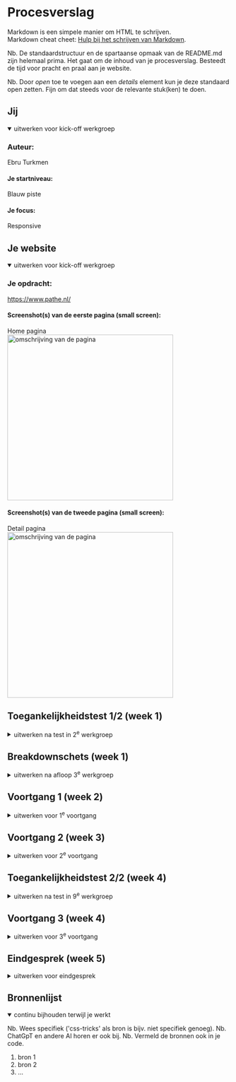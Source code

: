 # Procesverslag
Markdown is een simpele manier om HTML te schrijven.  
Markdown cheat cheet: [Hulp bij het schrijven van Markdown](https://github.com/adam-p/markdown-here/wiki/Markdown-Cheatsheet).

Nb. De standaardstructuur en de spartaanse opmaak van de README.md zijn helemaal prima. Het gaat om de inhoud van je procesverslag. Besteedt de tijd voor pracht en praal aan je website.

Nb. Door *open* toe te voegen aan een *details* element kun je deze standaard open zetten. Fijn om dat steeds voor de relevante stuk(ken) te doen.





## Jij

<details open>
  <summary>uitwerken voor kick-off werkgroep</summary>

  ### Auteur:
  Ebru Turkmen

  #### Je startniveau:
  Blauw piste
  #### Je focus:
  Responsive
 
</details>





## Je website

<details open>
  <summary>uitwerken voor kick-off werkgroep</summary>

  ### Je opdracht:
  https://www.pathe.nl/

  #### Screenshot(s) van de eerste pagina (small screen): 
  Home pagina  
  <img src="images/Home.jpg" width="375px" alt="omschrijving van de pagina">

  #### Screenshot(s) van de tweede pagina (small screen):
  Detail pagina  
  <img src="images/Detail.jpg" width="375px" alt="omschrijving van de pagina">
 
</details>



## Toegankelijkheidstest 1/2 (week 1)

<details>
  <summary>uitwerken na test in 2<sup>e</sup> werkgroep</summary>

  ### Bevindingen
  Lijst met je bevindingen die in de test naar voren kwamen:
  Bevindingen screenreader:
  1. Hij leest alleen wat je selecteerd.
  2. Wanneer je typt zegt ie elk letter 1 voor 1.
  3. Op wikipedia leest ie niet alles voor.


</details>



## Breakdownschets (week 1)

<details>
  <summary>uitwerken na afloop 3<sup>e</sup> werkgroep</summary>

  ### de hele pagina: 
  <img src="images/breakdown.jpg" width="375px" alt="breakdown van de hele pagina">
  
  ### de hele pagina: 
  <img src="images/breakdown2.jpg" width="375px" alt="breakdown van de hele pagina">



</details>





## Voortgang 1 (week 2)

<details>
  <summary>uitwerken voor 1<sup>e</sup> voortgang</summary>

  ### Stand van zaken
  hier dit ging goed & dit was lastig (neem ook screenshots op van delen van je website en code)


  ### Agenda voor meeting
  samen met je groepje opstellen

  | student 1      | student 2          | student 3    | student 4        | Student 5     |
  | Marina         | Max                | Ebru         | Niels            | Robin         |
  | Wilt vragen    | Heeft een vraag    | Ik heb een   | Vraag over het   | Gaat vragen   |
  | stellen over   | over het mondeling.| vraag over   | invulformulier.  | stellen over  |
  | haar html of   |                    | mijn Html of |                  | de header en  |
  | het clean is   |                    | het goed is. |                  |responsiveness.|            
  | en of alles op |                                                       
  | het juiste plek|
  | staat.         |


  ### Verslag van meeting
  hier na afloop snel de uitkomsten van de meeting vastleggen

  - Logo als heading 1 gebruiken.
  - Gradiant kleur fixen in CSS. 
  - Voor invulformulier is het handig om label te gebruiken.

</details>





## Voortgang 2 (week 3)

<details>
  <summary>uitwerken voor 2<sup>e</sup> voortgang</summary>

  ### Stand van zaken
  hier dit ging goed & dit was lastig (neem ook screenshots op van delen van je website en code)


  ### Agenda voor meeting
  samen met je groepje opstellen

  | student 1      | student 2          | student 3     | student 4        | Student 5        |
  | Marina         | Max                | Ebru          | Niels            | Robin            |
  | Heeft persoon- | Heeft geen vraag.  | Ik heb een    | heeft een vraag  | Heeft geen vraag.|
  | lijke vragen   |                    | vraag of het  | over ...         |                  |
  |                |                    | duidelijk is  |                  |                  |
  |                |                    | dat je op een |
                                        | film kan      |
                                        | klikken.      |                             

  ### Verslag van meeting
  hier na afloop snel de uitkomsten van de meeting vastleggen

  - punt 1
  - punt 2
  - nog een punt
- ...

</details>





## Toegankelijkheidstest 2/2 (week 4)

<details>
  <summary>uitwerken na test in 9<sup>e</sup> werkgroep</summary>

  ### Bevindingen
  Lijst met je bevindingen die in de test naar voren kwamen (geef ook aan wat er verbeterd is):

</details>





## Voortgang 3 (week 4)

<details>
  <summary>uitwerken voor 3<sup>e</sup> voortgang</summary>

  ### Stand van zaken
  hier dit ging goed & dit was lastig (neem ook screenshots op van delen van je website en code)


  ### Agenda voor meeting
  samen met je groepje opstellen

  | student 1      | student 2          | student 3    | student 4        |
  | ---            | ---                | ---          | ---              |
  | dit bespreken  | en dit             | en ik dit    | en dan ik dat    |
  | en dat ook nog | dit als er tijd is | nog een punt | dit wil ik zeker |
  | ...            | ...                | ...          | ...              |


  ### Verslag van meeting
  hier na afloop snel de uitkomsten van de meeting vastleggen

  - Op mijn body moest er een margin op 0 staan. Zo kreeg ik geen witte rand omheen. 
  - Bij de div moet er een gap staan inplaats van margin left. 
  - Margin bottom overal weghalen, want dat verplaatst alles en daarvoor moet ik bij de image display block zetten.
  - 

</details>





## Eindgesprek (week 5)

<details>
  <summary>uitwerken voor eindgesprek</summary>

  ### Je uitkomst - karakteristiek screenshots:
  <img src="readme-images/dummy-plaatje.jpg" width="375px" alt="uitomst opdracht 1">


  ### Dit ging goed/Heb ik geleerd: 
  Korte omschrijving met plaatjes

  <img src="readme-images/dummy-plaatje.jpg" width="375px" alt="top">


  ### Dit was lastig/Is niet gelukt:
  Korte omschrijving met plaatjes

  <img src="readme-images/dummy-plaatje.jpg" width="375px" alt="bummer">
</details>





## Bronnenlijst

<details open>
  <summary>continu bijhouden terwijl je werkt</summary>

  Nb. Wees specifiek ('css-tricks' als bron is bijv. niet specifiek genoeg). 
  Nb. ChatGpT en andere AI horen er ook bij.
  Nb. Vermeld de bronnen ook in je code.

  1. bron 1
  2. bron 2
  3. ...

</details>